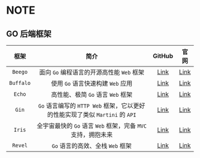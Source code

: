 # NOTE

## GO 后端框架

|   框架    |                                     简介                                     |                    GitHub                    |                  官网                   |
| :-------: | :--------------------------------------------------------------------------: | :------------------------------------------: | :-------------------------------------: |
|  `Beego`  |                  面向 `Go` 编程语言的开源高性能 `Web` 框架                   |   [Link](https://github.com/astaxie/beego)   |        [Link](https://beego.me)         |
| `Buffalo` |                      使用 `Go` 语言快速构建 `Web` 应用                       | [Link](https://github.com/gobuffalo/buffalo) |      [Link](https://gobuffalo.io)       |
|  `Echo`   |                      高性能、极简 `Go` 语言 `Web` 框架                       |   [Link](https://github.com/labstack/echo)   |    [Link](https://echo.labstack.com)    |
|   `Gin`   | `Go` 语言编写的 `HTTP Web` 框架，它以更好的性能实现了类似 `Martini` 的 `API` |   [Link](https://github.com/gin-gonic/gin)   | [Link](https://gin-gonic.github.io/gin) |
|  `Iris`   |         全宇宙最快的 `Go` 语言 `Web` 框架，完备 `MVC` 支持，拥抱未来         |   [Link](https://github.com/kataras/iris)    |       [Link](https://iris-go.com)       |
|  `Revel`  |                       `Go` 语言的高效、全栈 `Web` 框架                       |    [Link](https://github.com/revel/revel)    |     [Link](https://revel.github.io)     |
